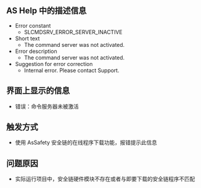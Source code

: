 ## AS Help 中的描述信息
- Error constant
    - SLCMDSRV_ERROR_SERVER_INACTIVE 
- Short text
    - The command server was not activated. 
- Error description
    - The command server was not activated.
- Suggestion for error correction
    - Internal error. Please contact Support.

## 界面上显示的信息
- 错误：命令服务器未被激活

## 触发方式
- 使用 AsSafety 安全链的在线程序下载功能，报错提示此信息

## 问题原因
- 实际运行项目中，安全链硬件模块不存在或者与即要下载的安全链程序不匹配
 
